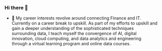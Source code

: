 ### Hi there 👋

- 🤔 My career interests revolve around connecting Finance and IT. Currently on a career break to upskill. As part of my efforts to upskill and gain a deeper understanding of the sophisticated techniques surrounding data, I teach myself the convergence of AI, digital innovation, cloud computing, and data analytics and engineering through a virtual learning program and online data courses.

